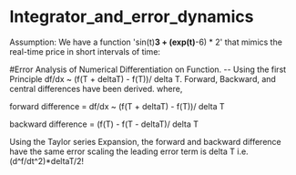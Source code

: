 # Integrator_and_error_dynamics

Assumption:
We have a function 'sin(t)**3 + (exp(t)**-6) * 2' that mimics the real-time price in short intervals of time:

#Error Analysis of Numerical Differentiation on Function.
-- Using the first Principle df/dx ~ (f(T + deltaT) - f(T))/ delta T. Forward, Backward, and central differences have been derived.
where,

forward difference = df/dx ~ (f(T + deltaT) - f(T))/ delta T

backward difference = (f(T) - f(T - deltaT)/ delta T

Using the Taylor series Expansion, the forward and  backward difference have the same error scaling the leading error term is delta T i.e. (d^f/dt^2)*deltaT/2! 
